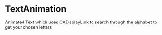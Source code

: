 # TextAnimation
Animated Text which uses CADisplayLink to search through the alphabet to get your chosen letters
